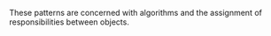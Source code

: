 These patterns are concerned with algorithms and the assignment of responsibilities between objects.